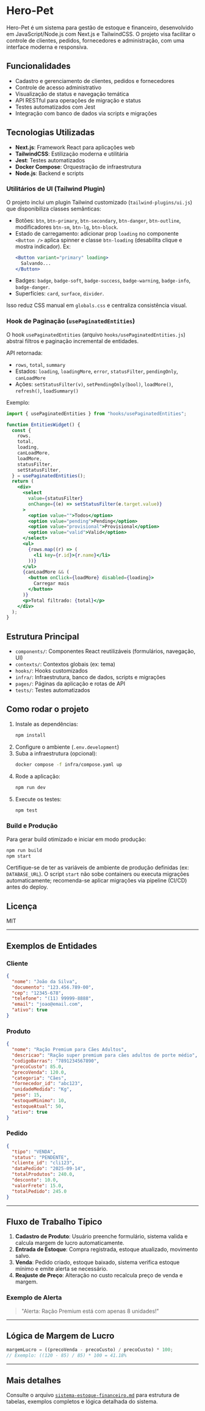 # Hero-Pet

Hero-Pet é um sistema para gestão de estoque e financeiro, desenvolvido em JavaScript/Node.js com Next.js e TailwindCSS. O projeto visa facilitar o controle de clientes, pedidos, fornecedores e administração, com uma interface moderna e responsiva.

## Funcionalidades

- Cadastro e gerenciamento de clientes, pedidos e fornecedores
- Controle de acesso administrativo
- Visualização de status e navegação temática
- API RESTful para operações de migração e status
- Testes automatizados com Jest
- Integração com banco de dados via scripts e migrações

## Tecnologias Utilizadas

- **Next.js**: Framework React para aplicações web
- **TailwindCSS**: Estilização moderna e utilitária
- **Jest**: Testes automatizados
- **Docker Compose**: Orquestração de infraestrutura
- **Node.js**: Backend e scripts

### Utilitários de UI (Tailwind Plugin)

O projeto inclui um plugin Tailwind customizado (`tailwind-plugins/ui.js`) que disponibiliza classes semânticas:

- Botões: `btn`, `btn-primary`, `btn-secondary`, `btn-danger`, `btn-outline`, modificadores `btn-sm`, `btn-lg`, `btn-block`.
- Estado de carregamento: adicionar prop `loading` no componente `<Button />` aplica spinner e classe `btn-loading` (desabilita clique e mostra indicador). Ex:
  ```jsx
  <Button variant="primary" loading>
    Salvando...
  </Button>
  ```
- Badges: `badge`, `badge-soft`, `badge-success`, `badge-warning`, `badge-info`, `badge-danger`.
- Superfícies: `card`, `surface`, `divider`.

Isso reduz CSS manual em `globals.css` e centraliza consistência visual.

### Hook de Paginação (`usePaginatedEntities`)

O hook `usePaginatedEntities` (arquivo `hooks/usePaginatedEntities.js`) abstrai filtros e paginação incremental de entidades.

API retornada:

- `rows`, `total`, `summary`
- Estados: `loading`, `loadingMore`, `error`, `statusFilter`, `pendingOnly`, `canLoadMore`
- Ações: `setStatusFilter(v)`, `setPendingOnly(bool)`, `loadMore()`, `refresh()`, `loadSummary()`

Exemplo:

```jsx
import { usePaginatedEntities } from "hooks/usePaginatedEntities";

function EntitiesWidget() {
  const {
    rows,
    total,
    loading,
    canLoadMore,
    loadMore,
    statusFilter,
    setStatusFilter,
  } = usePaginatedEntities();
  return (
    <div>
      <select
        value={statusFilter}
        onChange={(e) => setStatusFilter(e.target.value)}
      >
        <option value="">Todos</option>
        <option value="pending">Pending</option>
        <option value="provisional">Provisional</option>
        <option value="valid">Valid</option>
      </select>
      <ul>
        {rows.map((r) => (
          <li key={r.id}>{r.name}</li>
        ))}
      </ul>
      {canLoadMore && (
        <button onClick={loadMore} disabled={loading}>
          Carregar mais
        </button>
      )}
      <p>Total filtrado: {total}</p>
    </div>
  );
}
```

## Estrutura Principal

- `components/`: Componentes React reutilizáveis (formulários, navegação, UI)
- `contexts/`: Contextos globais (ex: tema)
- `hooks/`: Hooks customizados
- `infra/`: Infraestrutura, banco de dados, scripts e migrações
- `pages/`: Páginas da aplicação e rotas de API
- `tests/`: Testes automatizados

## Como rodar o projeto

1. Instale as dependências:
   ```bash
   npm install
   ```
2. Configure o ambiente (`.env.development`)
3. Suba a infraestrutura (opcional):
   ```bash
   docker compose -f infra/compose.yaml up
   ```
4. Rode a aplicação:
   ```bash
   npm run dev
   ```
5. Execute os testes:
   ```bash
   npm test
   ```

### Build e Produção

Para gerar build otimizado e iniciar em modo produção:

```bash
npm run build
npm start
```

Certifique-se de ter as variáveis de ambiente de produção definidas (ex: `DATABASE_URL`). O script `start` não sobe containers ou executa migrações automaticamente; recomenda-se aplicar migrações via pipeline (CI/CD) antes do deploy.

## Licença

MIT

---

## Exemplos de Entidades

### Cliente

```json
{
  "nome": "João da Silva",
  "documento": "123.456.789-00",
  "cep": "12345-678",
  "telefone": "(11) 99999-8888",
  "email": "joao@email.com",
  "ativo": true
}
```

### Produto

```json
{
  "nome": "Ração Premium para Cães Adultos",
  "descricao": "Ração super premium para cães adultos de porte médio",
  "codigoBarras": "7891234567890",
  "precoCusto": 85.0,
  "precoVenda": 120.0,
  "categoria": "Cães",
  "fornecedor_id": "abc123",
  "unidadeMedida": "Kg",
  "peso": 15,
  "estoqueMinimo": 10,
  "estoqueAtual": 50,
  "ativo": true
}
```

### Pedido

```json
{
  "tipo": "VENDA",
  "status": "PENDENTE",
  "cliente_id": "cli123",
  "dataPedido": "2025-09-14",
  "totalProdutos": 240.0,
  "desconto": 10.0,
  "valorFrete": 15.0,
  "totalPedido": 245.0
}
```

---

## Fluxo de Trabalho Típico

1. **Cadastro de Produto**: Usuário preenche formulário, sistema valida e calcula margem de lucro automaticamente.
2. **Entrada de Estoque**: Compra registrada, estoque atualizado, movimento salvo.
3. **Venda**: Pedido criado, estoque baixado, sistema verifica estoque mínimo e emite alerta se necessário.
4. **Reajuste de Preço**: Alteração no custo recalcula preço de venda e margem.

### Exemplo de Alerta

> "Alerta: Ração Premium está com apenas 8 unidades!"

---

## Lógica de Margem de Lucro

```js
margemLucro = ((precoVenda - precoCusto) / precoCusto) * 100;
// Exemplo: ((120 - 85) / 85) * 100 = 41.18%
```

---

## Mais detalhes

Consulte o arquivo [`sistema-estoque-financeiro.md`](./sistema-estoque-financeiro.md) para estrutura de tabelas, exemplos completos e lógica detalhada do sistema.
